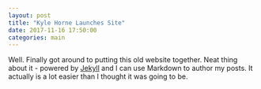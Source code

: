 ```yaml
---
layout: post
title: "Kyle Horne Launches Site"
date: 2017-11-16 17:50:00
categories: main
---
```


Well. Finally got around to putting this old website together. Neat thing about it - powered by [Jekyll](http://jekyllrb.com) and I can use Markdown to author my posts. It actually is a lot easier than I thought it was going to be.
